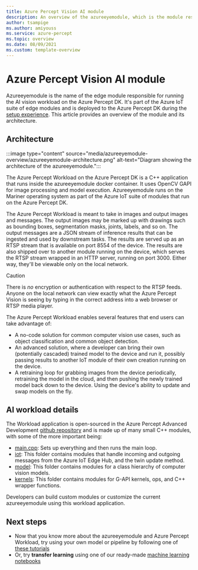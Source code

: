 ```yaml
---
title: Azure Percept Vision AI module
description: An overview of the azureeyemodule, which is the module responsible for running the AI vision workload on the Azure Percept DK.
author: tsampige
ms.author: amiyouss
ms.service: azure-percept
ms.topic: overview 
ms.date: 08/09/2021
ms.custom: template-overview 
---
```


# Azure Percept Vision AI module

Azureeyemodule is the name of the edge module responsible for running the AI vision workload on the Azure Percept DK. It's part of the Azure IoT suite of edge modules and is deployed to the Azure Percept DK during the [setup experience](./quickstart-percept-dk-set-up.md). This article provides an overview of the module and its architecture.

## Architecture

:::image type="content" source="media/azureeyemodule-overview/azureeyemodule-architecture.png" alt-text="Diagram showing the architecture of the azureeyemodule.":::

The Azure Percept Workload on the Azure Percept DK is a C++ application that runs inside the azureeyemodule docker container. It uses OpenCV GAPI for image processing and model execution. Azureeyemodule runs on the Mariner operating system as part of the Azure IoT suite of modules that run on the Azure Percept DK.

The Azure Percept Workload is meant to take in images and output images and messages. The output images may be marked up with drawings such as bounding boxes, segmentation masks, joints, labels, and so on. The output messages are a JSON stream of inference results that can be ingested and used by downstream tasks.
The results are served up as an RTSP stream that is available on port 8554 of the device. The results are also shipped over to another module running on the device, which serves the RTSP stream wrapped in an HTTP server, running on port 3000. Either way, they'll be viewable only on the local network.

> [!CAUTION]
> There is *no* encryption or authentication with respect to the RTSP feeds. Anyone on the local network can view exactly what the Azure Percept Vision is seeing by typing in the correct address into a web browser or RTSP media player.

The Azure Percept Workload enables several features that end users can take advantage of:
- A no-code solution for common computer vision use cases, such as object classification and common object detection.
- An advanced solution, where a developer can bring their own (potentially cascaded) trained model to the device and run it, possibly passing results to another IoT module of their own creation running on the device.
- A retraining loop for grabbing images from the device periodically, retraining the model in the cloud, and then pushing the newly trained model back down to the device. Using the device's ability to update and swap models on the fly.

## AI workload details
The Workload application is open-sourced in the Azure Percept Advanced Development [github repository](https://github.com/microsoft/azure-percept-advanced-development/tree/main/azureeyemodule/app) and is made up of many small C++ modules, with some of the more important being:
- [main.cpp](https://github.com/microsoft/azure-percept-advanced-development/blob/main/azureeyemodule/app/main.cpp): Sets up everything and then runs the main loop.
- [iot](https://github.com/microsoft/azure-percept-advanced-development/tree/main/azureeyemodule/app/iot): This folder contains modules that handle incoming and outgoing messages from the Azure IoT Edge Hub, and the twin update method.
- [model](https://github.com/microsoft/azure-percept-advanced-development/tree/main/azureeyemodule/app/model): This folder contains modules for a class hierarchy of computer vision models.
- [kernels](https://github.com/microsoft/azure-percept-advanced-development/tree/main/azureeyemodule/app/kernels): This folder contains modules for G-API kernels, ops, and C++ wrapper functions.

Developers can build custom modules or customize the current azureeyemodule using this workload application. 

## Next steps

- Now that you know more about the azureeyemodule and Azure Percept Workload, try using your own model or pipeline by following one of [these tutorials](https://github.com/microsoft/azure-percept-advanced-development/blob/main/tutorials/README.md)
- Or, try **transfer learning** using one of our ready-made [machine learning notebooks](https://github.com/microsoft/azure-percept-advanced-development/tree/main/machine-learning-notebooks)

